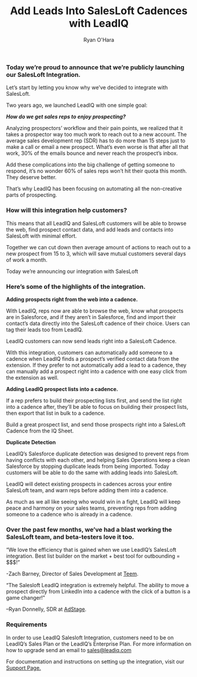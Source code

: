 ﻿---
layout: blog
title: Add Leads Into SalesLoft Cadences with LeadIQ
description: 
coverImage: 
publishDate: May 5, 2017

author: Ryan O'Hara
authorProfile: Ryan O'Hara has been an early employee at several startups helping them with marketing and prospecting tactics, including Dyn who was acquired by Oracle for $600+ million in 2016. He's had prospecting campaigns featured in Fortune, Mashable, and TheNextWeb. Ryan specializes in branding, business development, prospecting, and coaching people on how to make good digital first impressions. He also mentors two accelerators, The Iron Yard and The Alpha Loft, and hosts The Prospecting Podcast.
authorImage: img/Ryan-OHara-Headshot.png
---

### Today we’re proud to announce that we’re publicly launching our SalesLoft Integration.

Let’s start by letting you know why we’ve decided to integrate with SalesLoft.

Two years ago, we launched LeadIQ with one simple goal:

**_How do we get sales reps to enjoy prospecting?_**

Analyzing prospectors’ workflow and their pain points, we realized that it takes a prospector way too much work to reach out to a new account. The average sales development rep (SDR) has to do more than 15 steps just to make a call or email a new prospect. What’s even worse is that after all that work, 30% of the emails bounce and never reach the prospect’s inbox.

Add these complications into the big challenge of getting someone to respond, it’s no wonder 60% of sales reps won’t hit their quota this month. They deserve better.

That’s why LeadIQ has been focusing on automating all the non-creative parts of prospecting.

### How will this integration help customers?

This means that all LeadIQ and SalesLoft customers will be able to browse the web, find prospect contact data, and add leads and contacts into SalesLoft with minimal effort.

Together we can cut down then average amount of actions to reach out to a new prospect from 15 to 3, which will save mutual customers several days of work a month.

 Today we’re announcing our integration with SalesLoft

### Here’s some of the highlights of the integration.

**Adding prospects right from the web into a cadence.**

With LeadIQ, reps now are able to browse the web, know what prospects are in Salesforce, and if they aren’t in Salesforce, find and import their contact’s data directly into the SalesLoft cadence of their choice. Users can tag their leads too from LeadIQ.

 LeadIQ customers can now send leads right into a SalesLoft Cadence.

With this integration, customers can automatically add someone to a cadence when LeadIQ finds a prospect’s verified contact data from the extension. If they prefer to not automatically add a lead to a cadence, they can manually add a prospect right into a cadence with one easy click from the extension as well.

**Adding LeadIQ prospect lists into a cadence.**

If a rep prefers to build their prospecting lists first, and send the list right into a cadence after, they’ll be able to focus on building their prospect lists, then export that list in bulk to a cadence.

 Build a great prospect list, and send those prospects right into a SalesLoft Cadence from the IQ Sheet.

**Duplicate Detection**

LeadIQ’s Salesforce duplicate detection was designed to prevent reps from having conflicts with each other, and helping Sales Operations keep a clean Salesforce by stopping duplicate leads from being imported. Today customers will be able to do the same with adding leads into SalesLoft.

LeadIQ will detect existing prospects in cadences across your entire SalesLoft team, and warn reps before adding them into a cadence.

 As much as we all like seeing who would win in a fight, LeadIQ will keep peace and harmony on your sales teams, preventing reps from adding someone to a cadence who is already in a cadence.

### Over the past few months, we’ve had a blast working the SalesLoft team, and beta-testers love it too.

“We love the efficiency that is gained when we use LeadIQ’s SalesLoft integration. Best list builder on the market + best tool for outbounding = $$$!”

\-Zach Barney, Director of Sales Development at [Teem](http://teem.com).

“The Salesloft LeadIQ integration is extremely helpful. The ability to move a prospect directly from LinkedIn into a cadence with the click of a button is a game changer!”

–Ryan Donnelly, SDR at [AdStage](http://adstage.io).

### Requirements

In order to use LeadIQ Salesloft Integration, customers need to be on LeadIQ’s Sales Plan or the LeadIQ’s Enterprise Plan. For more information on how to upgrade send an email to [sales@leadiq.com](mailto:sales@leadiq.com)

For documentation and instructions on setting up the integration, visit our [Support Page.](https://leadiqhelp.zendesk.com/hc/en-us/articles/115006699628-SalesLoft-and-LeadIQ)